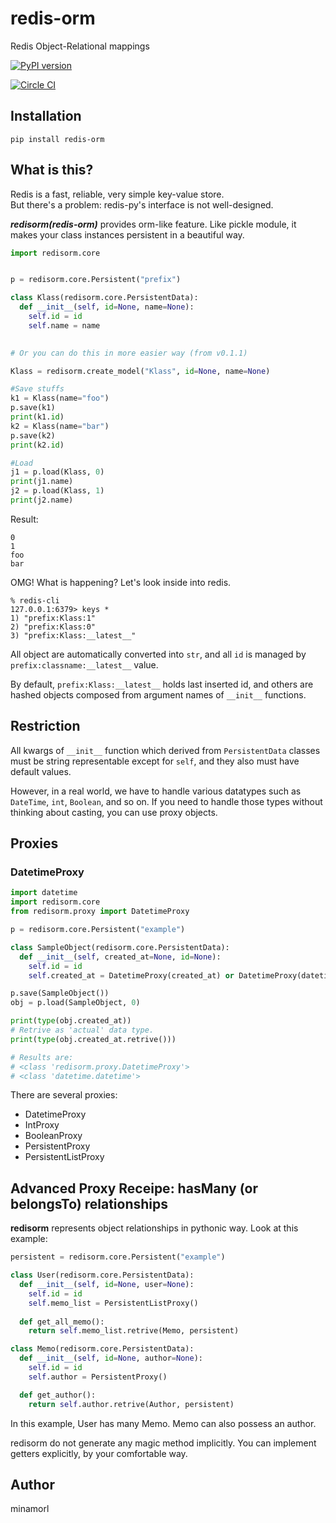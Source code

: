 # redis-orm
Redis Object-Relational mappings

[![PyPI version](https://badge.fury.io/py/redis-orm.svg)](https://badge.fury.io/py/redis-orm)

[![Circle CI](https://circleci.com/gh/minamorl/redis-orm.svg?style=svg)](https://circleci.com/gh/minamorl/redis-orm)

## Installation

```
pip install redis-orm
```

## What is this?

Redis is a fast, reliable, very simple key-value store.  
But there's a problem: redis-py's interface is not well-designed.

***redisorm(redis-orm)*** provides orm-like feature. Like pickle module, it makes your class instances persistent in a beautiful way.

```python
import redisorm.core


p = redisorm.core.Persistent("prefix")

class Klass(redisorm.core.PersistentData):
  def __init__(self, id=None, name=None):
    self.id = id
    self.name = name
   

# Or you can do this in more easier way (from v0.1.1)

Klass = redisorm.create_model("Klass", id=None, name=None)

#Save stuffs
k1 = Klass(name="foo")
p.save(k1)
print(k1.id)
k2 = Klass(name="bar")
p.save(k2)
print(k2.id)

#Load
j1 = p.load(Klass, 0)
print(j1.name)
j2 = p.load(Klass, 1)
print(j2.name)
```

Result:
```
0
1
foo
bar
```

OMG! What is happening? Let's look inside into redis.
```
% redis-cli
127.0.0.1:6379> keys *
1) "prefix:Klass:1"
2) "prefix:Klass:0"
3) "prefix:Klass:__latest__"
```

All object are automatically converted into `str`, and all `id` is managed by `prefix:classname:__latest__` value.

By default, `prefix:Klass:__latest__` holds last inserted id, and others are hashed objects composed from argument names of `__init__` functions.

## Restriction

All kwargs of `__init__` function which derived from `PersistentData` classes must be string representable except for `self`, and they also must have default values.

However, in a real world, we have to handle various datatypes such as `DateTime`, `int`, `Boolean`, and so on. If you need to handle those types without thinking about casting, you can use proxy objects.

## Proxies


### DatetimeProxy
```python
import datetime
import redisorm.core
from redisorm.proxy import DatetimeProxy

p = redisorm.core.Persistent("example")

class SampleObject(redisorm.core.PersistentData):
  def __init__(self, created_at=None, id=None):
    self.id = id
    self.created_at = DatetimeProxy(created_at) or DatetimeProxy(datetime.datetime.now())

p.save(SampleObject())
obj = p.load(SampleObject, 0)

print(type(obj.created_at))
# Retrive as 'actual' data type.
print(type(obj.created_at.retrive()))

# Results are:
# <class 'redisorm.proxy.DatetimeProxy'>
# <class 'datetime.datetime'>
```

There are several proxies:

- DatetimeProxy
- IntProxy
- BooleanProxy
- PersistentProxy
- PersistentListProxy

## Advanced Proxy Receipe: hasMany (or belongsTo) relationships 

**redisorm** represents object relationships in pythonic way. Look at this example:

```python
persistent = redisorm.core.Persistent("example")

class User(redisorm.core.PersistentData):
  def __init__(self, id=None, user=None):
    self.id = id
    self.memo_list = PersistentListProxy()
  
  def get_all_memo():
    return self.memo_list.retrive(Memo, persistent)

class Memo(redisorm.core.PersistentData):
  def __init__(self, id=None, author=None):
    self.id = id
    self.author = PersistentProxy()

  def get_author():
    return self.author.retrive(Author, persistent)
```

In this example, User has many Memo. Memo can also possess an author. 

redisorm do not generate any magic method implicitly. You can implement getters explicitly, by your comfortable way.


## Author
minamorl
